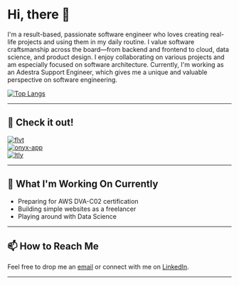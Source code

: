 # Hi, there 👋

I'm a result-based, passionate software engineer who loves creating real-life projects and using them in my daily routine. I value software craftsmanship across the board—from backend and frontend to cloud, data science, and product design. I enjoy collaborating on various projects and am especially focused on software architecture. Currently, I'm working as an Adestra Support Engineer, which gives me a unique and valuable perspective on software engineering.

<!--[![Dominik's GitHub Stats](https://github-readme-stats.vercel.app/api?username=DBrdak&show_icons=true&theme=dark)](https://github.com/DBrdak)-->

[![Top Langs](https://github-readme-stats.vercel.app/api/top-langs/?username=DBrdak&layout=compact&theme=dark)](https://github.com/DBrdak)

---

## 📌 Check it out!

[![flvt](https://github-readme-stats.vercel.app/api/pin/?username=DBrdak&repo=flvt&theme=dark)](https://github.com/DBrdak/flvt)  
[![onyx-app](https://github-readme-stats.vercel.app/api/pin/?username=DBrdak&repo=onyx-app&theme=light)](https://github.com/DBrdak/onyx-app)  
[![ltly](https://github-readme-stats.vercel.app/api/pin/?username=DBrdak&repo=ltly&theme=dark)](https://github.com/DBrdak/ltly)

---

## 🌱 What I'm Working On Currently

- Preparing for AWS DVA-C02 certification
- Building simple websites as a freelancer
- Playing around with Data Science

---

## 📫 How to Reach Me

Feel free to drop me an [email](mailto:your-email@example.com) or connect with me on [LinkedIn](https://www.linkedin.com/in/dominik-brdak-08b779202/).

---

<!--![Profile Views](https://komarev.com/ghpvc/?username=DBrdak)-->
